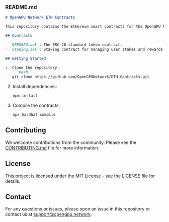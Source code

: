 ### README.md

```markdown
# OpenGPU Network ETH Contracts

This repository contains the Ethereum smart contracts for the OpenGPU Network project. These contracts are designed to facilitate decentralized GPU computing, leveraging idle GPUs from everyday users.

## Contracts

- `OPENGPU.sol`: The ERC-20 standard token contract.
- `Staking.sol`: Staking contract for managing user stakes and rewards.

## Getting Started

1. Clone the repository:
   ```bash
   git clone https://github.com/OpenGPUNetwork/ETH_Contracts.git
   ```
2. Install dependencies:
   ```bash
   npm install
   ```
3. Compile the contracts:
   ```bash
   npx hardhat compile
   ```

## Contributing

We welcome contributions from the community. Please see the [CONTRIBUTING.md](CONTRIBUTING.md) file for more information.

## License

This project is licensed under the MIT License - see the [LICENSE](LICENSE) file for details.

## Contact

For any questions or issues, please open an issue in this repository or contact us at support@opengpu.network.
```
